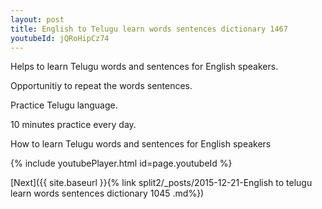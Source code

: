```yaml
---
layout: post
title: English to Telugu learn words sentences dictionary 1467 
youtubeId: jQRoHipCz74
---
```

 
 
Helps to learn Telugu words and sentences for English speakers.

Opportunitiy to repeat the words sentences. 

Practice Telugu language. 
 
10 minutes practice every day. 
 
How to learn Telugu words and sentences for English speakers 
 
{% include youtubePlayer.html id=page.youtubeId %}
 
 
[Next]({{ site.baseurl }}{% link  split2/_posts/2015-12-21-English to telugu learn words sentences dictionary 1045 .md%})
 
